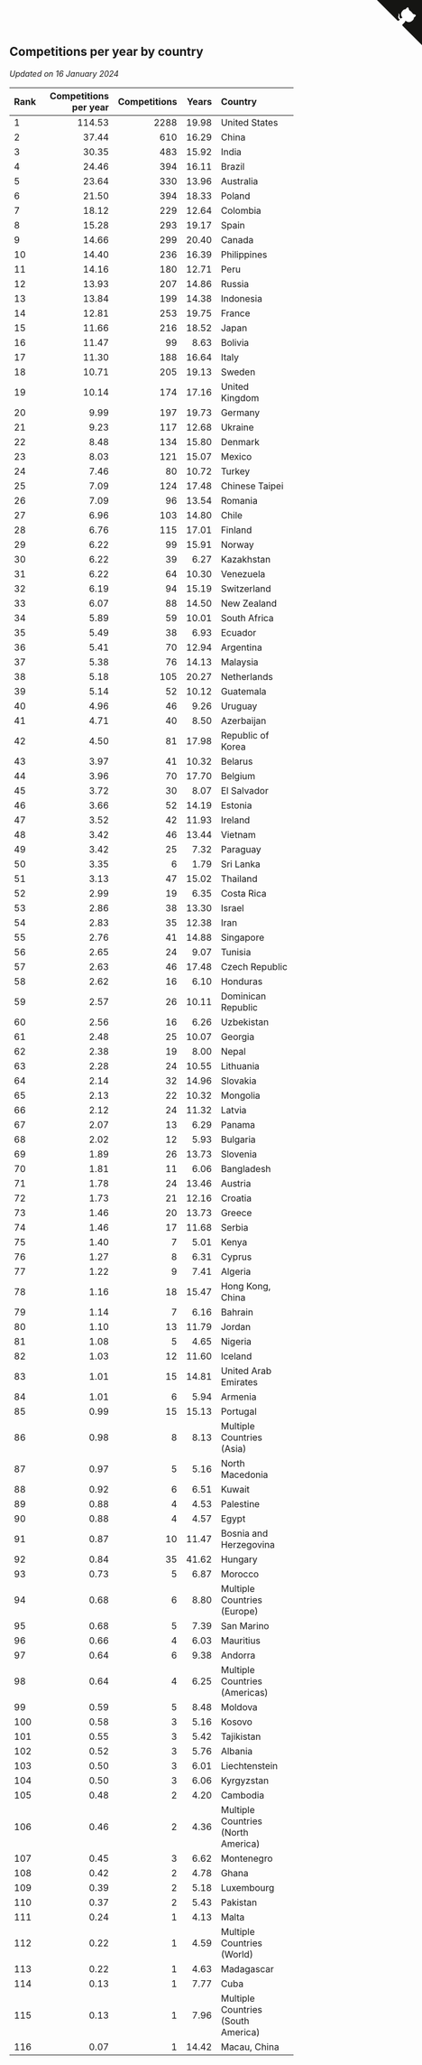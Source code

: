 ## Competitions per year by country

*Updated on 16 January 2024*

| Rank | Competitions per year | Competitions | Years | Country |
| :--- | ---: | ---: | ---: | :--- |
| 1 | 114.53 | 2288 | 19.98 | United States |
| 2 | 37.44 | 610 | 16.29 | China |
| 3 | 30.35 | 483 | 15.92 | India |
| 4 | 24.46 | 394 | 16.11 | Brazil |
| 5 | 23.64 | 330 | 13.96 | Australia |
| 6 | 21.50 | 394 | 18.33 | Poland |
| 7 | 18.12 | 229 | 12.64 | Colombia |
| 8 | 15.28 | 293 | 19.17 | Spain |
| 9 | 14.66 | 299 | 20.40 | Canada |
| 10 | 14.40 | 236 | 16.39 | Philippines |
| 11 | 14.16 | 180 | 12.71 | Peru |
| 12 | 13.93 | 207 | 14.86 | Russia |
| 13 | 13.84 | 199 | 14.38 | Indonesia |
| 14 | 12.81 | 253 | 19.75 | France |
| 15 | 11.66 | 216 | 18.52 | Japan |
| 16 | 11.47 | 99 | 8.63 | Bolivia |
| 17 | 11.30 | 188 | 16.64 | Italy |
| 18 | 10.71 | 205 | 19.13 | Sweden |
| 19 | 10.14 | 174 | 17.16 | United Kingdom |
| 20 | 9.99 | 197 | 19.73 | Germany |
| 21 | 9.23 | 117 | 12.68 | Ukraine |
| 22 | 8.48 | 134 | 15.80 | Denmark |
| 23 | 8.03 | 121 | 15.07 | Mexico |
| 24 | 7.46 | 80 | 10.72 | Turkey |
| 25 | 7.09 | 124 | 17.48 | Chinese Taipei |
| 26 | 7.09 | 96 | 13.54 | Romania |
| 27 | 6.96 | 103 | 14.80 | Chile |
| 28 | 6.76 | 115 | 17.01 | Finland |
| 29 | 6.22 | 99 | 15.91 | Norway |
| 30 | 6.22 | 39 | 6.27 | Kazakhstan |
| 31 | 6.22 | 64 | 10.30 | Venezuela |
| 32 | 6.19 | 94 | 15.19 | Switzerland |
| 33 | 6.07 | 88 | 14.50 | New Zealand |
| 34 | 5.89 | 59 | 10.01 | South Africa |
| 35 | 5.49 | 38 | 6.93 | Ecuador |
| 36 | 5.41 | 70 | 12.94 | Argentina |
| 37 | 5.38 | 76 | 14.13 | Malaysia |
| 38 | 5.18 | 105 | 20.27 | Netherlands |
| 39 | 5.14 | 52 | 10.12 | Guatemala |
| 40 | 4.96 | 46 | 9.26 | Uruguay |
| 41 | 4.71 | 40 | 8.50 | Azerbaijan |
| 42 | 4.50 | 81 | 17.98 | Republic of Korea |
| 43 | 3.97 | 41 | 10.32 | Belarus |
| 44 | 3.96 | 70 | 17.70 | Belgium |
| 45 | 3.72 | 30 | 8.07 | El Salvador |
| 46 | 3.66 | 52 | 14.19 | Estonia |
| 47 | 3.52 | 42 | 11.93 | Ireland |
| 48 | 3.42 | 46 | 13.44 | Vietnam |
| 49 | 3.42 | 25 | 7.32 | Paraguay |
| 50 | 3.35 | 6 | 1.79 | Sri Lanka |
| 51 | 3.13 | 47 | 15.02 | Thailand |
| 52 | 2.99 | 19 | 6.35 | Costa Rica |
| 53 | 2.86 | 38 | 13.30 | Israel |
| 54 | 2.83 | 35 | 12.38 | Iran |
| 55 | 2.76 | 41 | 14.88 | Singapore |
| 56 | 2.65 | 24 | 9.07 | Tunisia |
| 57 | 2.63 | 46 | 17.48 | Czech Republic |
| 58 | 2.62 | 16 | 6.10 | Honduras |
| 59 | 2.57 | 26 | 10.11 | Dominican Republic |
| 60 | 2.56 | 16 | 6.26 | Uzbekistan |
| 61 | 2.48 | 25 | 10.07 | Georgia |
| 62 | 2.38 | 19 | 8.00 | Nepal |
| 63 | 2.28 | 24 | 10.55 | Lithuania |
| 64 | 2.14 | 32 | 14.96 | Slovakia |
| 65 | 2.13 | 22 | 10.32 | Mongolia |
| 66 | 2.12 | 24 | 11.32 | Latvia |
| 67 | 2.07 | 13 | 6.29 | Panama |
| 68 | 2.02 | 12 | 5.93 | Bulgaria |
| 69 | 1.89 | 26 | 13.73 | Slovenia |
| 70 | 1.81 | 11 | 6.06 | Bangladesh |
| 71 | 1.78 | 24 | 13.46 | Austria |
| 72 | 1.73 | 21 | 12.16 | Croatia |
| 73 | 1.46 | 20 | 13.73 | Greece |
| 74 | 1.46 | 17 | 11.68 | Serbia |
| 75 | 1.40 | 7 | 5.01 | Kenya |
| 76 | 1.27 | 8 | 6.31 | Cyprus |
| 77 | 1.22 | 9 | 7.41 | Algeria |
| 78 | 1.16 | 18 | 15.47 | Hong Kong, China |
| 79 | 1.14 | 7 | 6.16 | Bahrain |
| 80 | 1.10 | 13 | 11.79 | Jordan |
| 81 | 1.08 | 5 | 4.65 | Nigeria |
| 82 | 1.03 | 12 | 11.60 | Iceland |
| 83 | 1.01 | 15 | 14.81 | United Arab Emirates |
| 84 | 1.01 | 6 | 5.94 | Armenia |
| 85 | 0.99 | 15 | 15.13 | Portugal |
| 86 | 0.98 | 8 | 8.13 | Multiple Countries (Asia) |
| 87 | 0.97 | 5 | 5.16 | North Macedonia |
| 88 | 0.92 | 6 | 6.51 | Kuwait |
| 89 | 0.88 | 4 | 4.53 | Palestine |
| 90 | 0.88 | 4 | 4.57 | Egypt |
| 91 | 0.87 | 10 | 11.47 | Bosnia and Herzegovina |
| 92 | 0.84 | 35 | 41.62 | Hungary |
| 93 | 0.73 | 5 | 6.87 | Morocco |
| 94 | 0.68 | 6 | 8.80 | Multiple Countries (Europe) |
| 95 | 0.68 | 5 | 7.39 | San Marino |
| 96 | 0.66 | 4 | 6.03 | Mauritius |
| 97 | 0.64 | 6 | 9.38 | Andorra |
| 98 | 0.64 | 4 | 6.25 | Multiple Countries (Americas) |
| 99 | 0.59 | 5 | 8.48 | Moldova |
| 100 | 0.58 | 3 | 5.16 | Kosovo |
| 101 | 0.55 | 3 | 5.42 | Tajikistan |
| 102 | 0.52 | 3 | 5.76 | Albania |
| 103 | 0.50 | 3 | 6.01 | Liechtenstein |
| 104 | 0.50 | 3 | 6.06 | Kyrgyzstan |
| 105 | 0.48 | 2 | 4.20 | Cambodia |
| 106 | 0.46 | 2 | 4.36 | Multiple Countries (North America) |
| 107 | 0.45 | 3 | 6.62 | Montenegro |
| 108 | 0.42 | 2 | 4.78 | Ghana |
| 109 | 0.39 | 2 | 5.18 | Luxembourg |
| 110 | 0.37 | 2 | 5.43 | Pakistan |
| 111 | 0.24 | 1 | 4.13 | Malta |
| 112 | 0.22 | 1 | 4.59 | Multiple Countries (World) |
| 113 | 0.22 | 1 | 4.63 | Madagascar |
| 114 | 0.13 | 1 | 7.77 | Cuba |
| 115 | 0.13 | 1 | 7.96 | Multiple Countries (South America) |
| 116 | 0.07 | 1 | 14.42 | Macau, China |


<a href="https://github.com/JustinTimeCuber/wca_statistics" class="github-corner" aria-label="View source on Github"><svg width="80" height="80" viewBox="0 0 250 250" style="fill:#151513; color:#fff; position: absolute; top: 0; border: 0; right: 0;" aria-hidden="true"><path d="M0,0 L115,115 L130,115 L142,142 L250,250 L250,0 Z"></path><path d="M128.3,109.0 C113.8,99.7 119.0,89.6 119.0,89.6 C122.0,82.7 120.5,78.6 120.5,78.6 C119.2,72.0 123.4,76.3 123.4,76.3 C127.3,80.9 125.5,87.3 125.5,87.3 C122.9,97.6 130.6,101.9 134.4,103.2" fill="currentColor" style="transform-origin: 130px 106px;" class="octo-arm"></path><path d="M115.0,115.0 C114.9,115.1 118.7,116.5 119.8,115.4 L133.7,101.6 C136.9,99.2 139.9,98.4 142.2,98.6 C133.8,88.0 127.5,74.4 143.8,58.0 C148.5,53.4 154.0,51.2 159.7,51.0 C160.3,49.4 163.2,43.6 171.4,40.1 C171.4,40.1 176.1,42.5 178.8,56.2 C183.1,58.6 187.2,61.8 190.9,65.4 C194.5,69.0 197.7,73.2 200.1,77.6 C213.8,80.2 216.3,84.9 216.3,84.9 C212.7,93.1 206.9,96.0 205.4,96.6 C205.1,102.4 203.0,107.8 198.3,112.5 C181.9,128.9 168.3,122.5 157.7,114.1 C157.9,116.9 156.7,120.9 152.7,124.9 L141.0,136.5 C139.8,137.7 141.6,141.9 141.8,141.8 Z" fill="currentColor" class="octo-body"></path></svg></a><style>.github-corner:hover .octo-arm{animation:octocat-wave 560ms ease-in-out}@keyframes octocat-wave{0%,100%{transform:rotate(0)}20%,60%{transform:rotate(-25deg)}40%,80%{transform:rotate(10deg)}}@media (max-width:500px){.github-corner:hover .octo-arm{animation:none}.github-corner .octo-arm{animation:octocat-wave 560ms ease-in-out}}</style>
